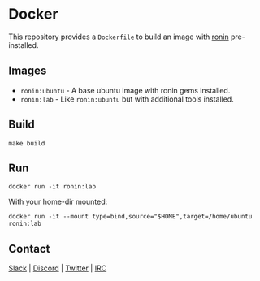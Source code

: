 # Docker

This repository provides a `Dockerfile` to build an image with [ronin]
pre-installed.

## Images

* `ronin:ubuntu` - A base ubuntu image with ronin gems installed.
* `ronin:lab` - Like `ronin:ubuntu` but with additional tools installed.

## Build

```shell
make build
```

## Run

```shell
docker run -it ronin:lab
```

With your home-dir mounted:

```shell
docker run -it --mount type=bind,source="$HOME",target=/home/ubuntu ronin:lab
```

## Contact

[Slack](https://ronin-rb.slack.com) |
[Discord](https://discord.gg/6WAb3PsVX9) |
[Twitter](https://twitter.com/ronin_rb) |
[IRC](https://ronin-rb.dev/irc/)

[ronin]: https://ronin-rb.dev/

